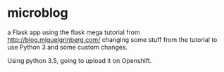 # microblog

a Flask app using the flask mega tutorial from http://blog.miguelgrinberg.com/ changing some stuff from the tutorial to use Python 3 and some custom changes.

Using python 3.5, going to upload it on Openshift.
